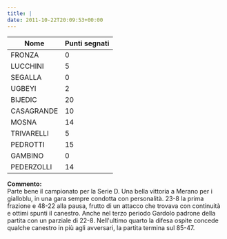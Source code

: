 ```yaml
---
title: |
date: 2011-10-22T20:09:53+00:00
---
```

| **Nome** | **Punti segnati** |
| -------- | ----------------- |
| FRONZA | 0 |
| LUCCHINI | 5 |
| SEGALLA | 0 |
| UGBEYI | 2 |
| BIJEDIC | 20 |
| CASAGRANDE | 10 |
| MOSNA | 14 |
| TRIVARELLI | 5 |
| PEDROTTI | 15 |
| GAMBINO | 0 |
| PEDERZOLLI | 14 |

**Commento:**  
Parte bene il campionato per la Serie D. Una bella vittoria a Merano per i gialloblu, in una gara sempre condotta con personalità. 23-8 la prima frazione e 48-22 alla pausa, frutto di un attacco che trovava con continuità e ottimi spunti il canestro. Anche nel terzo periodo Gardolo padrone della partita con un parziale di 22-8. Nell'ultimo quarto la difesa ospite concede qualche canestro in più agli avversari, la partita termina sul 85-47.